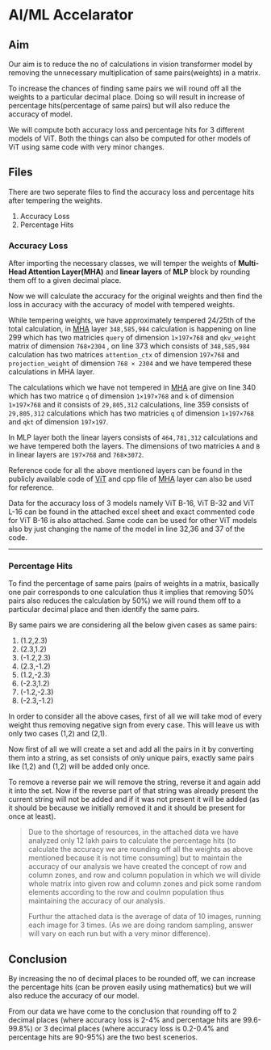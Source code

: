 # AI/ML Accelarator
## Aim
Our aim is to reduce the no of calculations in vision transformer model by removing the unnecessary multiplication of same pairs(weights) in a matrix.

To increase the chances of finding same pairs we will round off all the weights to a particular decimal place. Doing so will result in increase of percentage hits(percentage of same pairs) but will also reduce the accuracy of model.

We will compute both accuracy loss and percentage hits for 3 different models of ViT. Both the things can also be computed for other models of ViT using same code with very minor changes. 
## Files
There are two seperate files to find the accuracy loss and percentage hits after tempering the weights.
   1. Accuracy Loss
   2. Percentage Hits
### Accuracy Loss
After importing the necessary classes, we will temper the weights of **Multi-Head Attention Layer(MHA)** and **linear layers** of **MLP** block by rounding them off to a given decimal place.

Now we will calculate the accuracy for the original weights and then find the loss in accuracy with the accuracy of model with tempered weights.

While tempering weights, we have approximately tempered 24/25th of the total calculation, in [MHA](https://github.com/pytorch/pytorch/blob/e3eb1d92d8e26db37a0c06e40b71d744b7a5fc63/aten/src/ATen/native/transformers/attention.cpp#L223) layer `348,585,984` calculation is happening on line 299 which has two matricies `query` of dimension `1×197×768` and `qkv_weight` matrix of dimension `768×2304` , on line 373 which consists of `348,585,984` calculation has two matrices `attention_ctx` of dimension `197×768` and `projection_weight` of dimension `768 × 2304` and we have tempered these calculations in MHA layer.

The calculations which we have not tempered in [MHA](https://github.com/pytorch/pytorch/blob/e3eb1d92d8e26db37a0c06e40b71d744b7a5fc63/aten/src/ATen/native/transformers/attention.cpp#L223) are give on line 340 which has two matrice `q` of dimension `1×197×768` and `k` of dimension `1×197×768` and it consists of `29,805,312` calculations, line 359 consists of `29,805,312` calculations which has two matricies `q` of dimension `1×197×768` and `qkt` of dimension `197×197`.

In MLP layer both the linear layers consists of `464,781,312` calculations and we have tempered both the layers. The dimensions of two matricies `A` and `B` in linear layers are `197×768` and `768×3072`.

Reference code for all the above mentioned layers can be found in the publicly available code of [ViT](https://github.com/pytorch/vision/blob/main/torchvision/models/vision_transformer.py#L16) and cpp file of [MHA](https://github.com/pytorch/pytorch/blob/e3eb1d92d8e26db37a0c06e40b71d744b7a5fc63/aten/src/ATen/native/transformers/attention.cpp#L223) layer can also be used for reference. 

Data for the accuracy loss of 3 models namely ViT B-16, ViT B-32 and ViT L-16 can be found in the attached excel sheet and exact commented code for ViT B-16 is also attached. Same code can be used for other ViT models also by just changing the name of the model in line 32,36 and 37 of the code.

---
### Percentage Hits
To find the percentage of same pairs (pairs of weights in a matrix, basically one pair corresponds to one calculation thus it implies that removing 50% pairs also reduces the calculation by 50%) we will round them off to a particular decimal place and then identify the same pairs.

By same pairs we are considering all the below given cases as same pairs:

1. (1.2,2.3)
2. (2.3,1.2)
3. (-1.2,2.3)
4. (2.3,-1.2)
5. (1.2,-2.3)
6. (-2.3,1.2)
7. (-1.2,-2.3)
8. (-2.3,-1.2)

In order to consider all the above cases, first of all we will take mod of every weight thus removing negative sign from every case. This will leave us with only two cases (1,2) and (2,1).

Now first of all we will create a set and add all the pairs in it by converting them into a string, as set consists of only unique pairs, exactly same pairs like (1,2) and (1,2) will be added only once.

To remove a reverse pair we will remove the string, reverse it and again add it into the set. Now if the reverse part of that string was already present the current string will not be added and if it was not present it will be added (as it should be because we initially removed it and it should be present for once at least).

> Due to the shortage of resources, in the attached data we have analyzed only 12 lakh pairs to calculate the percentage hits (to calculate the accuracy we are rounding off all the weights as above mentioned because it is not time consuming) but to maintain the accuracy of our analysis we have created the concept of row and column zones, and row and column population in which we will divide whole matrix into given row and column zones and pick some random elements according to the row and coulmn population thus maintaining the accuracy of our analysis.
>
> Furthur the attached data is the average of data of 10 images, running each image for 3 times. (As we are doing random sampling, answer will vary on each run but with a very minor difference).

## Conclusion
By increasing the no of decimal places to be rounded off, we can increase the percentage hits (can be proven easily using mathematics) but we will also reduce the accuracy of our model.

From our data we have come to the conclusion that rounding off to 2 decimal places (where accuracy loss is 2-4% and percentage hits are 99.6-99.8%) or 3 decimal places (where accuracy loss is 0.2-0.4% and percentage hits are 90-95%) are the two best scenerios.
